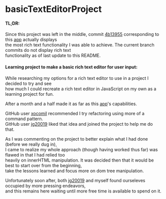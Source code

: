 # basicTextEditorProject
#### TL;DR:
Since this project was left in the middle, commit [4b13955](https://github.com/sethvan/basicTextEditorProject/tree/4b13955e3c94ce85db50019d3093ae7bb4fcb961) corresponding to this [app](https://basictexteditorproject.setdelmar.repl.co/) actually displays  
the most rich text functionality I was able to achieve. The current branch commits do not display rich text  
functionality as of last update to this README. 

#### Learning project to make a basic rich text editor for user input:
While researching my options for a rich text editor to use in a project I decided to try and see  
how much I could recreate a rich text editor in JavaScript on my own as a learning project for fun.  

After a month and a half made it as far as this [app](https://basictexteditorproject.setdelmar.repl.co/)'s capabilities.

GitHub user [xocomil](https://github.com/xocomil) recommended I try refactoring using more of a command pattern.  
GitHub user [jg20019](https://github.com/jg20019) liked that idea and joined the project to help me do that.  

As I was commenting on the project to better explain what I had done (before we really dug in),  
I came to realize my whole approach (though having worked thus far) was flawed in that I had relied too  
heavily on innerHTML manipulation. It was decided then that it would be best to start over from the beginning,  
take the lessons learned and focus more on dom tree manipulation.  

Unfortunately soon after, both [jg20019](https://github.com/jg20019) and myself found ourseleves occupied by more pressing
endeavors,  
and this remains here waiting until more free time is available to spend on it.  

